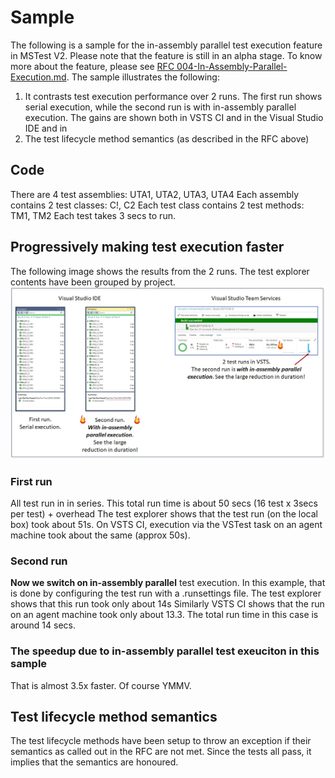 # Sample
The following is a sample for the in-assembly parallel test execution feature in MSTest V2. Please note that the feature is still in an alpha stage.
To know more about the feature, please see [RFC 004-In-Assembly-Parallel-Execution.md](https://github.com/Microsoft/testfx-docs/blob/master/RFCs/004-In-Assembly-Parallel-Execution.md).
The sample illustrates the following:
1. It contrasts test execution performance over 2 runs. The first run shows serial execution, while the second run is with in-assembly parallel execution. The gains are shown both in VSTS CI and in the Visual Studio IDE and in 
2. The test lifecycle method semantics (as described in the RFC above)

## Code
There are 4 test assemblies: UTA1, UTA2, UTA3, UTA4
Each assembly contains 2 test classes: C!, C2
Each test class contains 2 test methods: TM1, TM2
Each test takes 3 secs to run.

## Progressively making test execution faster
The following image shows the results from the 2 runs. The test explorer contents have been grouped by project.
![image](image.jpg)

### First run
All test run in in series. This total run time is about 50 secs (16 test x 3secs per test) + overhead
The test explorer shows that the test run (on the local box) took about 51s.
On VSTS CI, execution via the VSTest task on an agent machine took about the same (approx 50s).

### Second run
**Now we switch on in-assembly parallel** test execution.
In this example, that is done by configuring the test run with a .runsettings file.
The test explorer shows that this run took only about 14s
Similarly VSTS CI shows that the run on an agent machine took only about 13.3.
The total run time in this case is around 14 secs.

### The speedup due to in-assembly parallel test exeuciton in this sample
That is almost 3.5x faster.
Of course YMMV.

## Test lifecycle method semantics
The test lifecycle methods have been setup to throw an exception if their semantics as called out in the RFC are not met. Since the tests all pass, it implies that the semantics are honoured.